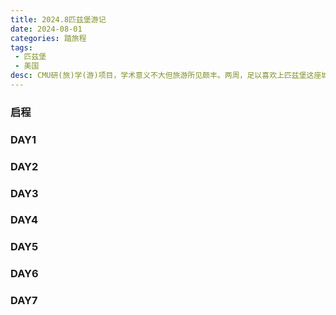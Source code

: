 ```yaml
---
title: 2024.8匹兹堡游记
date: 2024-08-01
categories: 踏旅程
tags:
 - 匹兹堡
 - 美国
desc: CMU研(旅)学(游)项目，学术意义不大但旅游所见颇丰。两周，足以喜欢上匹兹堡这座城市。
---
```

### 启程



### DAY1


### DAY2

### DAY3


### DAY4

### DAY5

### DAY6

### DAY7



